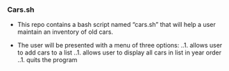 ### Cars.sh
* This repo contains a bash script named “cars.sh” that will help a user maintain an inventory of old cars.
 
*  The user will be presented with a menu of three options:
	..1. allows user to add cars to a list
	..1. allows user to display all cars in list in year order
	..1. quits the program

